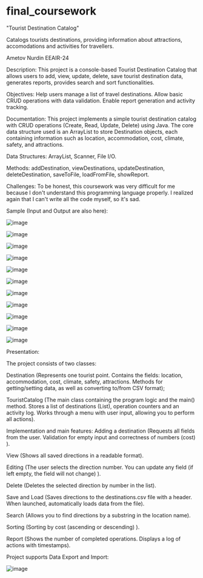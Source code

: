 # final_coursework

"Tourist Destination Catalog"

Catalogs tourists destinations, providing information about attractions, accomodations and activities for travellers.

Ametov Nurdin EEAIR-24

Description:
This project is a console-based Tourist Destination Catalog that allows users to add, view, update, delete, save tourist destination data, generates reports, provides search and sort functionalities.

Objectives:
Help users manage a list of travel destinations. Allow basic CRUD operations with data validation. Enable report generation and activity tracking.

Documentation:
This project implements a simple tourist destination catalog with CRUD operations (Create, Read, Update, Delete) using Java. The core data structure used is an ArrayList to store Destination objects, each containing information such as location, accommodation, cost, climate, safety, and attractions.

Data Structures:
ArrayList, Scanner, File I/O.

Methods:
addDestination, viewDestinations, updateDestination, deleteDestination, saveToFile, loadFromFile, showReport.

Challenges:
To be honest, this coursework was very difficult for me because I don't understand this programming language properly. I realized again that I can't write all the code myself, so it's sad.


Sample (Input and Output are also here):

![image](https://github.com/user-attachments/assets/5cf37776-770c-4e0d-b4d0-6bb048c9c9f8)

![image](https://github.com/user-attachments/assets/627ea5da-9d48-4380-8f83-f2edebef609d)

![image](https://github.com/user-attachments/assets/dfa1c99b-1b9f-4402-9d8e-8a8087471c2b)

![image](https://github.com/user-attachments/assets/c46d4dd6-349b-4494-b2af-7809b629b3f4)

![image](https://github.com/user-attachments/assets/b6ac6a1a-21d1-4e3d-a4b8-e21c59c1fc48)

![image](https://github.com/user-attachments/assets/93ebe48f-a6a7-4602-842f-09b0b7f18c7b)

![image](https://github.com/user-attachments/assets/44c39ddb-ab4f-4ac0-a0f7-2378e0bd3784)

![image](https://github.com/user-attachments/assets/a9ea09d3-ad48-407f-9392-27ba1ec15210)

![image](https://github.com/user-attachments/assets/65e2299b-642f-4c21-acd3-cbc2f85e8fe0)

![image](https://github.com/user-attachments/assets/f3b147b1-3c42-4cd5-845f-985b1565ce08)

![image](https://github.com/user-attachments/assets/4a9a13fa-4ef9-4511-ab6f-60725c7ce3cc)



Presentation:

The project consists of two classes: 

Destination (Represents one tourist point. Contains the fields: location, accommodation, cost, climate, safety, attractions. Methods for getting/setting data, as well as converting to/from CSV format);

TouristCatalog (The main class containing the program logic and the main() method. Stores a list of destinations (List<Destination>), operation counters and an activity log. Works through a menu with user input, allowing you to perform all actions).


Implementation and main features:
Adding a destination (Requests all fields from the user. Validation for empty input and correctness of numbers (cost) ).

View (Shows all saved directions in a readable format).

Editing (The user selects the direction number. You can update any field (if left empty, the field will not change) ).

Delete (Deletes the selected direction by number in the list).

Save and Load (Saves directions to the destinations.csv file with a header. When launched, automatically loads data from the file).

Search (Allows you to find directions by a substring in the location name).

Sorting (Sorting by cost (ascending or descending) ).

Report (Shows the number of completed operations. Displays a log of actions with timestamps).



Project supports Data Export and Import:

![image](https://github.com/user-attachments/assets/503a18e7-2460-4c8a-9be6-b44ea952531e)

